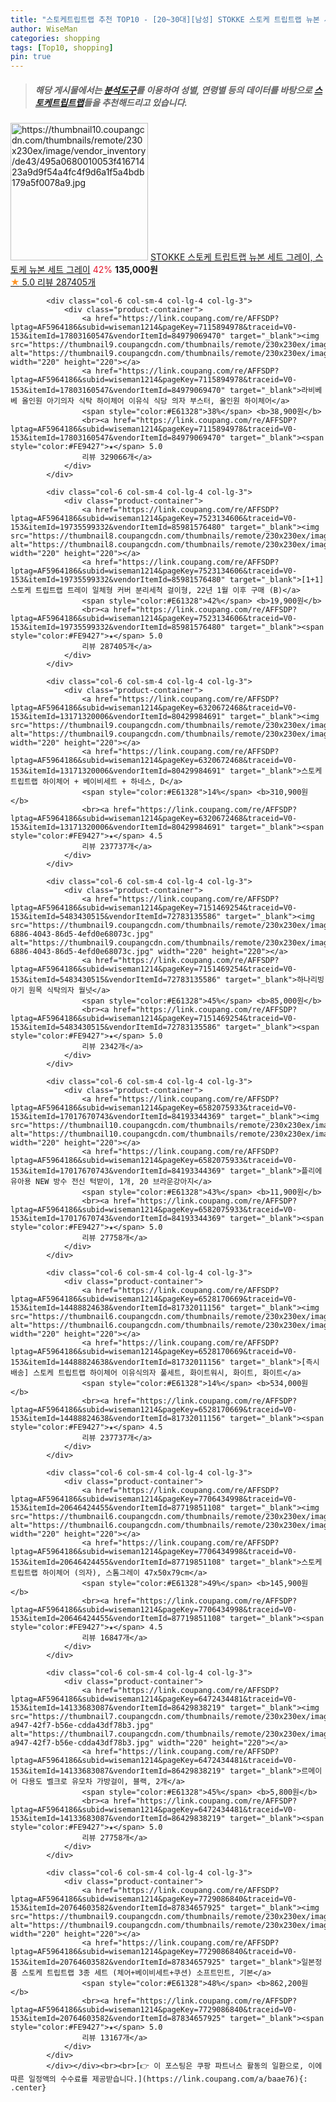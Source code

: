 ```yaml
---
title: "스토케트립트랩 추천 TOP10 - [20~30대][남성] STOKKE 스토케 트립트랩 뉴본 세트 그레이, 스토케 뉴본 세트 그레이"
author: WiseMan
categories: shopping
tags: [Top10, shopping]
pin: true
---
```


> ##### 해당 게시물에서는 [**분석도구**](https://itemscout.io/)를 이용하여 **성별**, **연령별** 등의 데이터를 바탕으로 [**스토케트립트랩**](https://link.coupang.com/a/baae76)들을 추천해드리고 있습니다.
<div class="container"><div class="row">
            <div class="col-6 col-sm-4 col-lg-4 col-lg-3">
                <div class="product-container">
                    <a href="https://link.coupang.com/re/AFFSDP?lptag=AF5964186&subid=wiseman1214&pageKey=6629238727&traceid=V0-153&itemId=15106491851&vendorItemId=82328406441" target="_blank"><img src="https://thumbnail10.coupangcdn.com/thumbnails/remote/230x230ex/image/vendor_inventory/de43/495a0680010053f41671423a9d9f54a4fc4f9d6a1f5a4bdb179a5f0078a9.jpg" alt="https://thumbnail10.coupangcdn.com/thumbnails/remote/230x230ex/image/vendor_inventory/de43/495a0680010053f41671423a9d9f54a4fc4f9d6a1f5a4bdb179a5f0078a9.jpg" width="220" height="220"></a>
                    <a href="https://link.coupang.com/re/AFFSDP?lptag=AF5964186&subid=wiseman1214&pageKey=6629238727&traceid=V0-153&itemId=15106491851&vendorItemId=82328406441" target="_blank">STOKKE 스토케 트립트랩 뉴본 세트 그레이, 스토케 뉴본 세트 그레이</a>
                    <span style="color:#E61328">42%</span> <b>135,000원</b>
                    <br><a href="https://link.coupang.com/re/AFFSDP?lptag=AF5964186&subid=wiseman1214&pageKey=6629238727&traceid=V0-153&itemId=15106491851&vendorItemId=82328406441" target="_blank"><span style="color:#FE9427">★</span> 5.0
                    리뷰 287405개</a>
                </div>
            </div>
            
            <div class="col-6 col-sm-4 col-lg-4 col-lg-3">
                <div class="product-container">
                    <a href="https://link.coupang.com/re/AFFSDP?lptag=AF5964186&subid=wiseman1214&pageKey=7115894978&traceid=V0-153&itemId=17803160547&vendorItemId=84979069470" target="_blank"><img src="https://thumbnail9.coupangcdn.com/thumbnails/remote/230x230ex/image/vendor_inventory/0c35/7e1ccc6b2af0da02a61f8a880bd8c8f5a4b8816cce7486edd7fec2bff3a3.jpg" alt="https://thumbnail9.coupangcdn.com/thumbnails/remote/230x230ex/image/vendor_inventory/0c35/7e1ccc6b2af0da02a61f8a880bd8c8f5a4b8816cce7486edd7fec2bff3a3.jpg" width="220" height="220"></a>
                    <a href="https://link.coupang.com/re/AFFSDP?lptag=AF5964186&subid=wiseman1214&pageKey=7115894978&traceid=V0-153&itemId=17803160547&vendorItemId=84979069470" target="_blank">라비베베 올인원 아기의자 식탁 하이체어 이유식 식당 의자 부스터, 올인원 하이체어</a>
                    <span style="color:#E61328">38%</span> <b>38,900원</b>
                    <br><a href="https://link.coupang.com/re/AFFSDP?lptag=AF5964186&subid=wiseman1214&pageKey=7115894978&traceid=V0-153&itemId=17803160547&vendorItemId=84979069470" target="_blank"><span style="color:#FE9427">★</span> 5.0
                    리뷰 329066개</a>
                </div>
            </div>
            
            <div class="col-6 col-sm-4 col-lg-4 col-lg-3">
                <div class="product-container">
                    <a href="https://link.coupang.com/re/AFFSDP?lptag=AF5964186&subid=wiseman1214&pageKey=7523134606&traceid=V0-153&itemId=19735599332&vendorItemId=85981576480" target="_blank"><img src="https://thumbnail8.coupangcdn.com/thumbnails/remote/230x230ex/image/vendor_inventory/71b8/cab37e3c5d1520c107971bfb28e571823f7c9d7c75cbfda4045b74632500.jpg" alt="https://thumbnail8.coupangcdn.com/thumbnails/remote/230x230ex/image/vendor_inventory/71b8/cab37e3c5d1520c107971bfb28e571823f7c9d7c75cbfda4045b74632500.jpg" width="220" height="220"></a>
                    <a href="https://link.coupang.com/re/AFFSDP?lptag=AF5964186&subid=wiseman1214&pageKey=7523134606&traceid=V0-153&itemId=19735599332&vendorItemId=85981576480" target="_blank">[1+1] 스토케 트립트랩 트레이 일체형 커버 분리세척 걸이형, 22년 1월 이후 구매 (B)</a>
                    <span style="color:#E61328">42%</span> <b>19,900원</b>
                    <br><a href="https://link.coupang.com/re/AFFSDP?lptag=AF5964186&subid=wiseman1214&pageKey=7523134606&traceid=V0-153&itemId=19735599332&vendorItemId=85981576480" target="_blank"><span style="color:#FE9427">★</span> 5.0
                    리뷰 287405개</a>
                </div>
            </div>
            
            <div class="col-6 col-sm-4 col-lg-4 col-lg-3">
                <div class="product-container">
                    <a href="https://link.coupang.com/re/AFFSDP?lptag=AF5964186&subid=wiseman1214&pageKey=6320672468&traceid=V0-153&itemId=13171320006&vendorItemId=80429984691" target="_blank"><img src="https://thumbnail9.coupangcdn.com/thumbnails/remote/230x230ex/image/vendor_inventory/f5a4/d92bdd6a3d7875843a26a71002e326164828c26057a72ce20ca502e3eb83.jpg" alt="https://thumbnail9.coupangcdn.com/thumbnails/remote/230x230ex/image/vendor_inventory/f5a4/d92bdd6a3d7875843a26a71002e326164828c26057a72ce20ca502e3eb83.jpg" width="220" height="220"></a>
                    <a href="https://link.coupang.com/re/AFFSDP?lptag=AF5964186&subid=wiseman1214&pageKey=6320672468&traceid=V0-153&itemId=13171320006&vendorItemId=80429984691" target="_blank">스토케 트립트랩 하이체어 + 베이비세트 + 하네스, D</a>
                    <span style="color:#E61328">14%</span> <b>310,900원</b>
                    <br><a href="https://link.coupang.com/re/AFFSDP?lptag=AF5964186&subid=wiseman1214&pageKey=6320672468&traceid=V0-153&itemId=13171320006&vendorItemId=80429984691" target="_blank"><span style="color:#FE9427">★</span> 4.5
                    리뷰 237737개</a>
                </div>
            </div>
            
            <div class="col-6 col-sm-4 col-lg-4 col-lg-3">
                <div class="product-container">
                    <a href="https://link.coupang.com/re/AFFSDP?lptag=AF5964186&subid=wiseman1214&pageKey=7151469254&traceid=V0-153&itemId=5483430515&vendorItemId=72783135586" target="_blank"><img src="https://thumbnail9.coupangcdn.com/thumbnails/remote/230x230ex/image/retail/images/2020/12/02/14/8/de0f8a2a-6886-4043-86d5-4efd0e68073c.jpg" alt="https://thumbnail9.coupangcdn.com/thumbnails/remote/230x230ex/image/retail/images/2020/12/02/14/8/de0f8a2a-6886-4043-86d5-4efd0e68073c.jpg" width="220" height="220"></a>
                    <a href="https://link.coupang.com/re/AFFSDP?lptag=AF5964186&subid=wiseman1214&pageKey=7151469254&traceid=V0-153&itemId=5483430515&vendorItemId=72783135586" target="_blank">하나리빙 아기 원목 식탁의자 월넛</a>
                    <span style="color:#E61328">45%</span> <b>85,000원</b>
                    <br><a href="https://link.coupang.com/re/AFFSDP?lptag=AF5964186&subid=wiseman1214&pageKey=7151469254&traceid=V0-153&itemId=5483430515&vendorItemId=72783135586" target="_blank"><span style="color:#FE9427">★</span> 5.0
                    리뷰 2342개</a>
                </div>
            </div>
            
            <div class="col-6 col-sm-4 col-lg-4 col-lg-3">
                <div class="product-container">
                    <a href="https://link.coupang.com/re/AFFSDP?lptag=AF5964186&subid=wiseman1214&pageKey=6582075933&traceid=V0-153&itemId=17017670743&vendorItemId=84193344369" target="_blank"><img src="https://thumbnail10.coupangcdn.com/thumbnails/remote/230x230ex/image/rs_quotation_api/ep4oor04/0823723c50c54bb0ac27955522507a41.jpg" alt="https://thumbnail10.coupangcdn.com/thumbnails/remote/230x230ex/image/rs_quotation_api/ep4oor04/0823723c50c54bb0ac27955522507a41.jpg" width="220" height="220"></a>
                    <a href="https://link.coupang.com/re/AFFSDP?lptag=AF5964186&subid=wiseman1214&pageKey=6582075933&traceid=V0-153&itemId=17017670743&vendorItemId=84193344369" target="_blank">플리에 유아용 NEW 방수 전신 턱받이, 1개, 20 브라운강아지</a>
                    <span style="color:#E61328">43%</span> <b>11,900원</b>
                    <br><a href="https://link.coupang.com/re/AFFSDP?lptag=AF5964186&subid=wiseman1214&pageKey=6582075933&traceid=V0-153&itemId=17017670743&vendorItemId=84193344369" target="_blank"><span style="color:#FE9427">★</span> 5.0
                    리뷰 27758개</a>
                </div>
            </div>
            
            <div class="col-6 col-sm-4 col-lg-4 col-lg-3">
                <div class="product-container">
                    <a href="https://link.coupang.com/re/AFFSDP?lptag=AF5964186&subid=wiseman1214&pageKey=6528170669&traceid=V0-153&itemId=14488824638&vendorItemId=81732011156" target="_blank"><img src="https://thumbnail6.coupangcdn.com/thumbnails/remote/230x230ex/image/vendor_inventory/4e2b/25ece4c1f95fa4936ffe5595087582d4f3af9904da361c36f0ca57e39b03.jpg" alt="https://thumbnail6.coupangcdn.com/thumbnails/remote/230x230ex/image/vendor_inventory/4e2b/25ece4c1f95fa4936ffe5595087582d4f3af9904da361c36f0ca57e39b03.jpg" width="220" height="220"></a>
                    <a href="https://link.coupang.com/re/AFFSDP?lptag=AF5964186&subid=wiseman1214&pageKey=6528170669&traceid=V0-153&itemId=14488824638&vendorItemId=81732011156" target="_blank">[즉시배송] 스토케 트립트랩 하이체어 이유식의자 풀세트, 화이트워시, 화이트, 화이트</a>
                    <span style="color:#E61328">14%</span> <b>534,000원</b>
                    <br><a href="https://link.coupang.com/re/AFFSDP?lptag=AF5964186&subid=wiseman1214&pageKey=6528170669&traceid=V0-153&itemId=14488824638&vendorItemId=81732011156" target="_blank"><span style="color:#FE9427">★</span> 4.5
                    리뷰 237737개</a>
                </div>
            </div>
            
            <div class="col-6 col-sm-4 col-lg-4 col-lg-3">
                <div class="product-container">
                    <a href="https://link.coupang.com/re/AFFSDP?lptag=AF5964186&subid=wiseman1214&pageKey=7706434998&traceid=V0-153&itemId=20646424455&vendorItemId=87719851108" target="_blank"><img src="https://thumbnail6.coupangcdn.com/thumbnails/remote/230x230ex/image/vendor_inventory/8607/fa004ab619ba14fec4fe951b506d792977330570e0b69b5924fed6516df5.png" alt="https://thumbnail6.coupangcdn.com/thumbnails/remote/230x230ex/image/vendor_inventory/8607/fa004ab619ba14fec4fe951b506d792977330570e0b69b5924fed6516df5.png" width="220" height="220"></a>
                    <a href="https://link.coupang.com/re/AFFSDP?lptag=AF5964186&subid=wiseman1214&pageKey=7706434998&traceid=V0-153&itemId=20646424455&vendorItemId=87719851108" target="_blank">스토케 트립트랩 하이체어 (의자), 스톰그레이 47x50x79cm</a>
                    <span style="color:#E61328">49%</span> <b>145,900원</b>
                    <br><a href="https://link.coupang.com/re/AFFSDP?lptag=AF5964186&subid=wiseman1214&pageKey=7706434998&traceid=V0-153&itemId=20646424455&vendorItemId=87719851108" target="_blank"><span style="color:#FE9427">★</span> 4.5
                    리뷰 16847개</a>
                </div>
            </div>
            
            <div class="col-6 col-sm-4 col-lg-4 col-lg-3">
                <div class="product-container">
                    <a href="https://link.coupang.com/re/AFFSDP?lptag=AF5964186&subid=wiseman1214&pageKey=6472434481&traceid=V0-153&itemId=14133683087&vendorItemId=86429838219" target="_blank"><img src="https://thumbnail7.coupangcdn.com/thumbnails/remote/230x230ex/image/retail/images/2023/06/30/10/6/da2a84c9-a947-42f7-b56e-cdda43df78b3.jpg" alt="https://thumbnail7.coupangcdn.com/thumbnails/remote/230x230ex/image/retail/images/2023/06/30/10/6/da2a84c9-a947-42f7-b56e-cdda43df78b3.jpg" width="220" height="220"></a>
                    <a href="https://link.coupang.com/re/AFFSDP?lptag=AF5964186&subid=wiseman1214&pageKey=6472434481&traceid=V0-153&itemId=14133683087&vendorItemId=86429838219" target="_blank">르메이어 다용도 벨크로 유모차 가방걸이, 블랙, 2개</a>
                    <span style="color:#E61328">45%</span> <b>5,800원</b>
                    <br><a href="https://link.coupang.com/re/AFFSDP?lptag=AF5964186&subid=wiseman1214&pageKey=6472434481&traceid=V0-153&itemId=14133683087&vendorItemId=86429838219" target="_blank"><span style="color:#FE9427">★</span> 5.0
                    리뷰 27758개</a>
                </div>
            </div>
            
            <div class="col-6 col-sm-4 col-lg-4 col-lg-3">
                <div class="product-container">
                    <a href="https://link.coupang.com/re/AFFSDP?lptag=AF5964186&subid=wiseman1214&pageKey=7729086840&traceid=V0-153&itemId=20764603582&vendorItemId=87834657925" target="_blank"><img src="https://thumbnail9.coupangcdn.com/thumbnails/remote/230x230ex/image/vendor_inventory/8c9b/5bc19793bb04a9695f80fc49094fab7149ee87cd22ed01ac7ac603f075ac.jpg" alt="https://thumbnail9.coupangcdn.com/thumbnails/remote/230x230ex/image/vendor_inventory/8c9b/5bc19793bb04a9695f80fc49094fab7149ee87cd22ed01ac7ac603f075ac.jpg" width="220" height="220"></a>
                    <a href="https://link.coupang.com/re/AFFSDP?lptag=AF5964186&subid=wiseman1214&pageKey=7729086840&traceid=V0-153&itemId=20764603582&vendorItemId=87834657925" target="_blank">일본정품 스토케 트립트랩 3종 세트 (체어+베이비세트+쿠션) 소프트민트, 기본</a>
                    <span style="color:#E61328">48%</span> <b>862,200원</b>
                    <br><a href="https://link.coupang.com/re/AFFSDP?lptag=AF5964186&subid=wiseman1214&pageKey=7729086840&traceid=V0-153&itemId=20764603582&vendorItemId=87834657925" target="_blank"><span style="color:#FE9427">★</span> 5.0
                    리뷰 13167개</a>
                </div>
            </div>
            </div></div><br><br>[👉 이 포스팅은 쿠팡 파트너스 활동의 일환으로, 이에 따른 일정액의 수수료를 제공받습니다.](https://link.coupang.com/a/baae76){: .center}